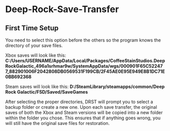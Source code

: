 # Deep-Rock-Save-Transfer

## First Time Setup
You need to select this option before the others so the program knows the directory of your save files.

Xbox saves will look like this: **C:/Users/USERNAME/AppData/Local/Packages/CoffeeStainStudios.DeepRockGalactic_496a1srhmar9w/SystemAppData/wgs/000901F65C522477_882901006F2042808DB0569531F199CB/2F45AE0E95E949E8B1DC71E0BB692368**

Steam saves will look like this: **D:/SteamLibrary/steamapps/common/Deep Rock Galactic/FSD/Saved/SaveGames**

After selecting the proper directories, DRST will prompt you to select a backup folder or create a new one. Upon each save transfer, the original saves of both the Xbox and Steam versions will be copied into a new folder within the folder you chose. This ensures that if anything goes wrong, you will still have the original save files for restoration.
